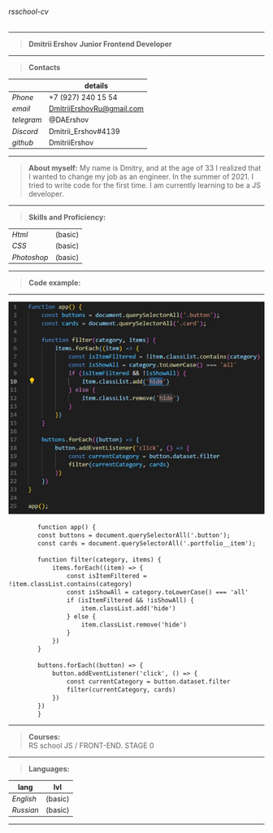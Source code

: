 ######  rsschool-cv
---
>**Dmitrii Ershov**
**Junior Frontend Developer**
---
>**Contacts**

|               |       details              |
| ------------- | -------------------------- |
| *Phone*       | +7 (927) 240 15 54         |
| *email*       | DmitriiErshovRu@gmail.com  |
| *telegram*    | @DAErshov                  |
| *Discord*     | Dmitrii_Ershov#4139        |
| *github*      | DmitriiErshov              |

---
>**About myself:**
My name is Dmitry, and at the age of 33 I realized that I wanted to change my job as an engineer. In the summer of 2021. I tried to write code for the first time. I am currently learning to be a JS developer.
---



>**Skills and Proficiency:** 

|                  |             |
| ---------------- | ----------- |
| *Html*           |  (basic)    |
| *CSS*            |  (basic)    |
| *Photoshop*      |  (basic)    |

---
>**Code example:** 
---
![Code](image/code.jpg)
```
        function app() {
        const buttons = document.querySelectorAll('.button');
        const cards = document.querySelectorAll('.portfolio__item');
        
        function filter(category, items) {
            items.forEach((item) => {
                const isItemFiltered = !item.classList.contains(category)
                const isShowAll = category.toLowerCase() === 'all'
                if (isItemFiltered && !isShowAll) {
                    item.classList.add('hide')
                } else {
                    item.classList.remove('hide')
                }
            })
        }

        buttons.forEach((button) => {
            button.addEventListener('click', () => {
                const currentCategory = button.dataset.filter
                filter(currentCategory, cards)
            })
        })
        }
```

---
>**Courses:**  
RS school JS / FRONT-END. STAGE 0
---
>**Languages:**

|       lang       |     lvl     |
| ---------------- | ----------- |
| *English*        |  (basic)    |
| *Russian*        |  (basic)    |
---